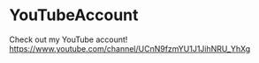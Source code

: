 # YouTubeAccount
Check out my YouTube account! https://www.youtube.com/channel/UCnN9fzmYU1J1JihNRU_YhXg
